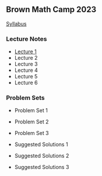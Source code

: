 Brown Math Camp 2023
--------------------

[Syllabus](out/syllabus/Math%20Camp%202023%20Syllabus.pdf)

### Lecture Notes

- [Lecture 1](out/lectures/Math%20Camp%202023%20Lecture%201%20-%20Proofs,%20Metric%20Spaces,%20Topology.pdf)
- Lecture 2
- Lecture 3
- Lecture 4
- Lecture 5
- Lecture 6

### Problem Sets

- Problem Set 1
- Problem Set 2
- Problem Set 3

- Suggested Solutions 1
- Suggested Solutions 2
- Suggested Solutions 3

<!--
To deploy with mkdocs; run `mkdocs gh-deploy`

- [Lecture 2](out/lectures/Math%20Camp%202023%20Lecture%202%20-%20Sequences,%20Continuity.pdf)
- [Lecture 3](out/lectures/Math%20Camp%202023%20Lecture%203%20-%20Correspondences,%20Compactness,%20EVT.pdf)
- [Lecture 4](out/lectures/Math%20Camp%202023%20Lecture%204%20-%20Differentiation,%20IFT,%20Unconstrained%20Optimization.pdf)
- [Lecture 5](out/lectures/Math%20Camp%202023%20Lecture%205%20-%20Constrained%20Optimization,%20{{velope%20Theorem,%20Integration.pdf)
- [Lecture 6](out/lectures/Math%20Camp%202023%20Lecture%206%20-%20Linear%20Algebra,%20ODE.pdf)

- [Problem Set 1](out/homework/Math%20Camp%202023%20Problem%20Set%201.pdf)
- [Problem Set 2](out/homework/Math%20Camp%202023%20Problem%20Set%202.pdf)
- [Problem Set 3](out/homework/Math%20Camp%202023%20Problem%20Set%203.pdf)

- [Suggested Solutions 1](out/homework/Math%20Camp%202023%20Suggested%20Solutions%201.pdf)
- [Suggested Solutions 2](out/homework/Math%20Camp%202023%20Suggested%20Solutions%202.pdf)
- [Suggested Solutions 3](out/homework/Math%20Camp%202023%20Suggested%20Solutions%203.pdf)
-->
